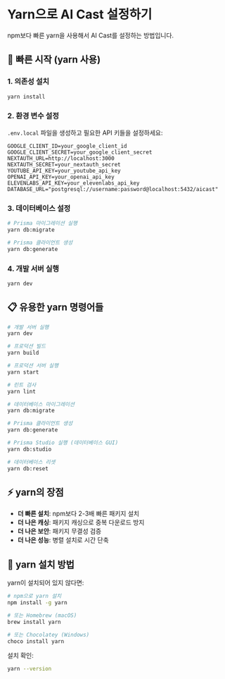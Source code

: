 # Yarn으로 AI Cast 설정하기

npm보다 빠른 yarn을 사용해서 AI Cast를 설정하는 방법입니다.

## 🚀 빠른 시작 (yarn 사용)

### 1. 의존성 설치
```bash
yarn install
```

### 2. 환경 변수 설정
`.env.local` 파일을 생성하고 필요한 API 키들을 설정하세요:
```env
GOOGLE_CLIENT_ID=your_google_client_id
GOOGLE_CLIENT_SECRET=your_google_client_secret
NEXTAUTH_URL=http://localhost:3000
NEXTAUTH_SECRET=your_nextauth_secret
YOUTUBE_API_KEY=your_youtube_api_key
OPENAI_API_KEY=your_openai_api_key
ELEVENLABS_API_KEY=your_elevenlabs_api_key
DATABASE_URL="postgresql://username:password@localhost:5432/aicast"
```

### 3. 데이터베이스 설정
```bash
# Prisma 마이그레이션 실행
yarn db:migrate

# Prisma 클라이언트 생성
yarn db:generate
```

### 4. 개발 서버 실행
```bash
yarn dev
```

## 📋 유용한 yarn 명령어들

```bash
# 개발 서버 실행
yarn dev

# 프로덕션 빌드
yarn build

# 프로덕션 서버 실행
yarn start

# 린트 검사
yarn lint

# 데이터베이스 마이그레이션
yarn db:migrate

# Prisma 클라이언트 생성
yarn db:generate

# Prisma Studio 실행 (데이터베이스 GUI)
yarn db:studio

# 데이터베이스 리셋
yarn db:reset
```

## ⚡ yarn의 장점

- **더 빠른 설치**: npm보다 2-3배 빠른 패키지 설치
- **더 나은 캐싱**: 패키지 캐싱으로 중복 다운로드 방지
- **더 나은 보안**: 패키지 무결성 검증
- **더 나은 성능**: 병렬 설치로 시간 단축

## 🔧 yarn 설치 방법

yarn이 설치되어 있지 않다면:

```bash
# npm으로 yarn 설치
npm install -g yarn

# 또는 Homebrew (macOS)
brew install yarn

# 또는 Chocolatey (Windows)
choco install yarn
```

설치 확인:
```bash
yarn --version
```
